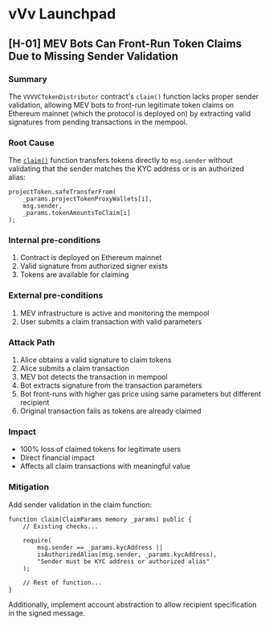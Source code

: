 # vVv Launchpad

## [H-01] MEV Bots Can Front-Run Token Claims Due to Missing Sender Validation

### Summary

The `VVVVCTokenDistributor` contract's `claim()` function lacks proper sender validation, allowing MEV bots to front-run legitimate token claims on Ethereum mainnet (which the protocol is deployed on) by extracting valid signatures from pending transactions in the mempool.

### Root Cause

The [`claim()`](https://github.com/sherlock-audit/2024-11-vvv-exchange-update/blob/main/vvv-platform-smart-contracts/contracts/vc/VVVVCTokenDistributor.sol#L102-L145) function transfers tokens directly to `msg.sender` without validating that the sender matches the KYC address or is an authorized alias:

```solidity
projectToken.safeTransferFrom(
    _params.projectTokenProxyWallets[i],
    msg.sender,
    _params.tokenAmountsToClaim[i]
);
```

### Internal pre-conditions

1. Contract is deployed on Ethereum mainnet
2. Valid signature from authorized signer exists
3. Tokens are available for claiming

### External pre-conditions

1. MEV infrastructure is active and monitoring the mempool
2. User submits a claim transaction with valid parameters

### Attack Path

1. Alice obtains a valid signature to claim tokens
2. Alice submits a claim transaction
3. MEV bot detects the transaction in mempool
4. Bot extracts signature from the transaction parameters
5. Bot front-runs with higher gas price using same parameters but different recipient
6. Original transaction fails as tokens are already claimed

### Impact

* 100% loss of claimed tokens for legitimate users
* Direct financial impact
* Affects all claim transactions with meaningful value

### Mitigation

Add sender validation in the claim function:

```solidity
function claim(ClaimParams memory _params) public {
    // Existing checks...
    
    require(
        msg.sender == _params.kycAddress || 
        isAuthorizedAlias(msg.sender, _params.kycAddress),
        "Sender must be KYC address or authorized alias"
    );
    
    // Rest of function...
}
```

Additionally, implement account abstraction to allow recipient specification in the signed message.
